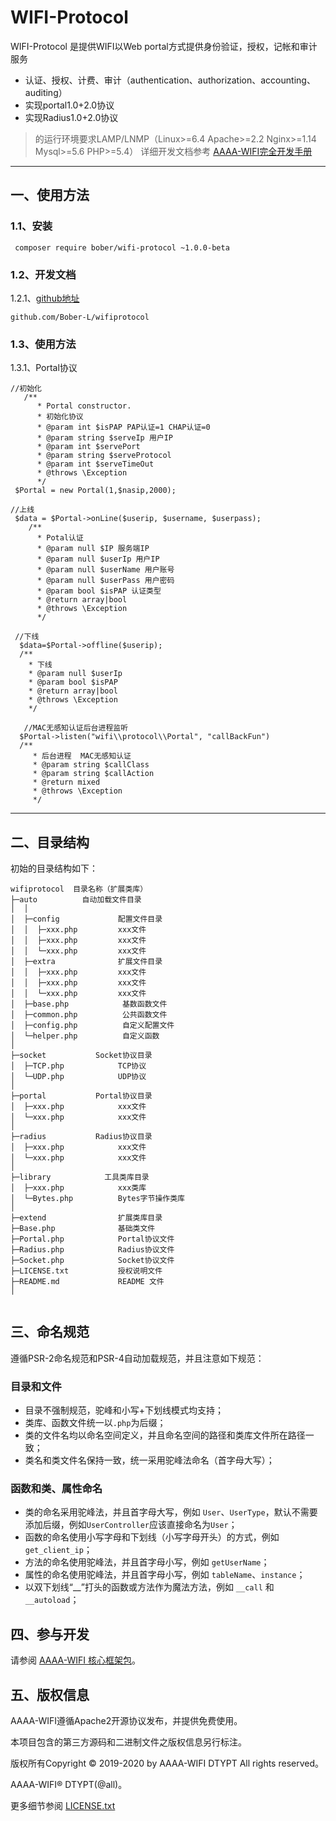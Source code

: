 WIFI-Protocol
===============

WIFI-Protocol 是提供WIFI以Web portal方式提供身份验证，授权，记帐和审计服务
 + 认证、授权、计费、审计（authentication、authorization、accounting、auditing）
 + 实现portal1.0+2.0协议
 + 实现Radius1.0+2.0协议

> 的运行环境要求LAMP/LNMP（Linux>=6.4 Apache>=2.2 Nginx>=1.14 Mysql>=5.6 PHP>=5.4）
详细开发文档参考 [AAAA-WIFI完全开发手册](https://github.com/Bober-L/wifiprotocol/wikis)

<hr>

## 一、使用方法

### 1.1、安装

~~~
 composer require bober/wifi-protocol ~1.0.0-beta
~~~
### 1.2、开发文档

1.2.1、[github地址](https://github.com/Bober-L/wifiprotocol)
~~~
github.com/Bober-L/wifiprotocol
~~~
### 1.3、使用方法

1.3.1、Portal协议


~~~
//初始化
   /**
      * Portal constructor.
      * 初始化协议
      * @param int $isPAP PAP认证=1 CHAP认证=0
      * @param string $serveIp 用户IP
      * @param int $servePort
      * @param string $serveProtocol
      * @param int $serveTimeOut
      * @throws \Exception
      */
 $Portal = new Portal(1,$nasip,2000);
 
//上线
 $data = $Portal->onLine($userip, $username, $userpass);
    /**
      * Potal认证
      * @param null $IP 服务端IP
      * @param null $userIp 用户IP
      * @param null $userName 用户账号
      * @param null $userPass 用户密码
      * @param bool $isPAP 认证类型
      * @return array|bool
      * @throws \Exception
      */
      
 //下线   
  $data=$Portal->offline($userip);  
  /**
    * 下线
    * @param null $userIp
    * @param bool $isPAP
    * @return array|bool
    * @throws \Exception
    */
    
   //MAC无感知认证后台进程监听 
  $Portal->listen("wifi\\protocol\\Portal", "callBackFun")
  /**
     * 后台进程  MAC无感知认证
     * @param string $callClass
     * @param string $callAction
     * @return mixed
     * @throws \Exception
     */
~~~

<hr>

## 二、目录结构

初始的目录结构如下：

~~~
wifiprotocol  目录名称（扩展类库）
├─auto          自动加载文件目录
│  │ 
│  ├─config             配置文件目录
│  │  ├─xxx.php         xxx文件
│  │  ├─xxx.php         xxx文件
│  │  └─xxx.php         xxx文件
│  ├─extra              扩展文件目录
│  │  ├─xxx.php         xxx文件
│  │  ├─xxx.php         xxx文件
│  │  └─xxx.php         xxx文件
│  ├─base.php            基数函数文件
│  ├─common.php          公共函数文件
│  ├─config.php          自定义配置文件
│  └─helper.php          自定义函数
│
├─socket           Socket协议目录
│  ├─TCP.php            TCP协议
│  └─UDP.php            UDP协议
│
├─portal           Portal协议目录
│  ├─xxx.php            xxx文件
│  └─xxx.php            xxx文件
│
├─radius           Radius协议目录
│  ├─xxx.php            xxx文件
│  └─xxx.php            xxx文件
│
├─library            工具类库目录
│  ├─xxx.php            xxx类库
│  └─Bytes.php          Bytes字节操作类库
│
├─extend                扩展类库目录
├─Base.php              基础类文件
├─Portal.php            Portal协议文件
├─Radius.php            Radius协议文件
├─Socket.php            Socket协议文件
├─LICENSE.txt           授权说明文件
├─README.md             README 文件
│


~~~

## 三、命名规范

遵循PSR-2命名规范和PSR-4自动加载规范，并且注意如下规范：

### 目录和文件

*   目录不强制规范，驼峰和小写+下划线模式均支持；
*   类库、函数文件统一以`.php`为后缀；
*   类的文件名均以命名空间定义，并且命名空间的路径和类库文件所在路径一致；
*   类名和类文件名保持一致，统一采用驼峰法命名（首字母大写）；

### 函数和类、属性命名

*   类的命名采用驼峰法，并且首字母大写，例如 `User`、`UserType`，默认不需要添加后缀，例如`UserController`应该直接命名为`User`；
*   函数的命名使用小写字母和下划线（小写字母开头）的方式，例如 `get_client_ip`；
*   方法的命名使用驼峰法，并且首字母小写，例如 `getUserName`；
*   属性的命名使用驼峰法，并且首字母小写，例如 `tableName`、`instance`；
*   以双下划线“__”打头的函数或方法作为魔法方法，例如 `__call` 和 `__autoload`；


## 四、参与开发

请参阅 [AAAA-WIFI 核心框架包](https://github.com/Bober-L/wifiprotocol)。

## 五、版权信息

AAAA-WIFI遵循Apache2开源协议发布，并提供免费使用。

本项目包含的第三方源码和二进制文件之版权信息另行标注。

版权所有Copyright © 2019-2020 by AAAA-WIFI DTYPT All rights reserved。

AAAA-WIFI® DTYPT(@all)。

更多细节参阅 [LICENSE.txt](LICENSE.txt)
